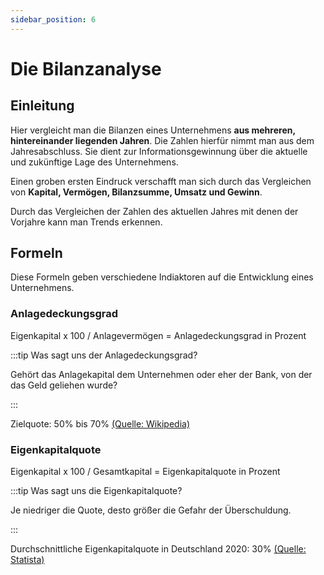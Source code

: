 ```yaml
---
sidebar_position: 6
---
```


# Die Bilanzanalyse

## Einleitung

Hier vergleicht man die Bilanzen eines Unternehmens **aus mehreren, hintereinander liegenden Jahren**.
Die Zahlen hierfür nimmt man aus dem Jahresabschluss. Sie dient zur Informationsgewinnung über die aktuelle und zukünftige Lage des Unternehmens.

Einen groben ersten Eindruck verschafft man sich durch das Vergleichen von **Kapital, Vermögen, Bilanzsumme, Umsatz und Gewinn**.

Durch das Vergleichen der Zahlen des aktuellen Jahres mit denen der Vorjahre kann man Trends erkennen.

## Formeln

Diese Formeln geben verschiedene Indiaktoren auf die Entwicklung eines Unternehmens.

### Anlagedeckungsgrad

Eigenkapital x 100 / Anlagevermögen = Anlagedeckungsgrad in Prozent

:::tip Was sagt uns der Anlagedeckungsgrad?

Gehört das Anlagekapital dem Unternehmen oder eher der Bank, von der das Geld geliehen wurde?

:::

Zielquote: 50% bis 70% <a href="https://de.wikipedia.org/wiki/Anlagendeckung">(Quelle: Wikipedia)</a>

### Eigenkapitalquote

Eigenkapital x 100 / Gesamtkapital = Eigenkapitalquote in Prozent

:::tip Was sagt uns die Eigenkapitalquote?

Je niedriger die Quote, desto größer die Gefahr der Überschuldung.

:::

Durchschnittliche Eigenkapitalquote in Deutschland 2020: 30% <a href="https://de.statista.com/statistik/daten/studie/150148/umfrage/durchschnittliche-eigenkapitalquote-im-deutschen-mittelstand/">(Quelle: Statista)</a>

###
